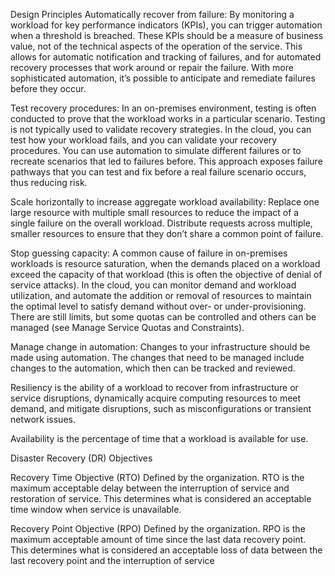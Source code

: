 Design Principles
  Automatically recover from failure: By monitoring a workload for key performance indicators (KPIs), you can trigger automation when a threshold is breached. These KPIs should be a measure of business value, not of the technical aspects of the operation of the service. This allows for automatic notification and tracking of failures, and for automated recovery processes that work around or repair the failure. With more sophisticated automation, it’s possible to anticipate and remediate failures before they occur.

Test recovery procedures: In an on-premises environment, testing is often conducted to prove that the workload works in a particular scenario. Testing is not typically used to validate recovery strategies. In the cloud, you can test how your workload fails, and you can validate your recovery procedures. You can use automation to simulate different failures or to recreate scenarios that led to failures before. This approach exposes failure pathways that you can test and fix before a real failure scenario occurs, thus reducing risk.

Scale horizontally to increase aggregate workload availability: Replace one large resource with multiple small resources to reduce the impact of a single failure on the overall workload. Distribute requests across multiple, smaller resources to ensure that they don’t share a common point of failure.

Stop guessing capacity: A common cause of failure in on-premises workloads is resource saturation, when the demands placed on a workload exceed the capacity of that workload (this is often the objective of denial of service attacks). In the cloud, you can monitor demand and workload utilization, and automate the addition or removal of resources to maintain the optimal level to satisfy demand without over- or under-provisioning. There are still limits, but some quotas can be controlled and others can be managed (see Manage Service Quotas and Constraints).

Manage change in automation: Changes to your infrastructure should be made using automation. The changes that need to be managed include changes to the automation, which then can be tracked and reviewed.

Resiliency is the ability of a workload to recover from infrastructure or service disruptions, dynamically acquire computing resources to meet demand, and mitigate disruptions, such as misconfigurations or transient network issues.

Availability is the percentage of time that a workload is available for use.


Disaster Recovery (DR) Objectives

Recovery Time Objective (RTO) Defined by the organization. RTO is the maximum acceptable delay between the interruption of service and restoration of service. This determines what is considered an acceptable time window when service is unavailable.

Recovery Point Objective (RPO) Defined by the organization. RPO is the maximum acceptable amount of time since the last data recovery point. This determines what is considered an acceptable loss of data between the last recovery point and the interruption of service

